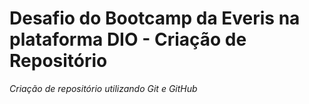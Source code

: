 # Desafio do Bootcamp da Everis na plataforma DIO - Criação de Repositório

_Criação de repositório utilizando Git e GitHub_
